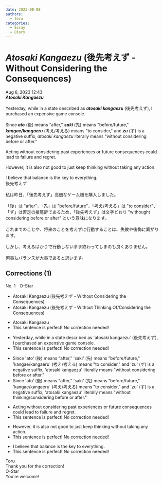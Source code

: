 ```yaml
---
date: 2023-08-08
authors:
  - toru
categories:
  - Essay
  - Diary
---
```


<h1 id="subject_show"><strong><em>Atosaki Kangaezu</strong></em> (後先考えず - Without Considering the Consequences)</h1>
<div class="date">Aug 8, 2023 12:43</div>
<div id="post"><div id="body_show_ori">
<strong><em>Atosaki Kangaezu</strong></em><br/><br/>Yesterday, while in a state described as <strong><em>atosaki kangaezu</em></strong> (後先考えず), I purchased an expensive game console.<br/><br/>Since <strong><em>ato</em></strong> (後) means "after," <strong><em>saki</em></strong> (先) means "before/future," <strong><em>kangae/kangaeru</em></strong> (考え/考える) means "to consider," and <strong><em>zu</em></strong> (ず) is a negative suffix, <em>atosaki kangaezu</em> literally means "without considering before or after."<br/><br/>Acting without considering past experiences or future consequences could lead to failure and regret.<br/><br/>However, it is also not good to just keep thinking without taking any action.<br/><br/>I believe that balance is the key to everything.
</div></div>

<!-- more -->

<div id="post_ja"><div id="body_show_mo">
後先考えず<br/><br/>私は昨日、「後先考えず」高価なゲーム機を購入しました。<br/><br/>「後」は "after"、「先」は "before/future"、「考え/考える」は "to consider"、「ず」は否定の接尾辞であるため、「後先考えず」は文字どおり "withought considering before or after" という意味になります。<br/><br/>これまでのことや、将来のことを考えずに行動することは、失敗や後悔に繋がります。<br/><br/>しかし、考えるばかりで行動しないまま終わってしまのも良くありません。<br/><br/>何事もバランスが大事であると思います。
</div></div>

## Corrections (1)
<div id="block"><div class="first_name"> No. 1　<span class="just_name">O-Star</span></div><div id="block2">
<ul class="correction_field">
<li class="incorrect">Atosaki Kangaezu (後先考えず - Without Considering the Consequences)</li>
<li class="corrected correct">
Atosaki Kangaezu (後先考えず - Without <span class="f_blue">Thinking Of/Considering</span> the Consequences)
</li>
</ul>
<ul class="correction_field">
<li class="incorrect">Atosaki Kangaezu</li>
<li class="corrected perfect">This sentence is perfect! No correction needed!</li>
</ul>
<ul class="correction_field">
<li class="incorrect">Yesterday, while in a state described as 'atosaki kangaezu' (後先考えず), I purchased an expensive game console.</li>
<li class="corrected perfect">This sentence is perfect! No correction needed!</li>
</ul>
<ul class="correction_field">
<li class="incorrect">Since 'ato' (後) means "after," 'saki' (先) means "before/future," 'kangae/kangaeru' (考え/考える) means "to consider," and 'zu' (ず) is a negative suffix, 'atosaki kangaezu' literally means "without considering before or after."</li>
<li class="corrected correct">
Since 'ato' (後) means "after," 'saki' (先) means "before/future," 'kangae/kangaeru' (考え/考える) means "to consider," and 'zu' (ず) is a negative suffix, 'atosaki kangaezu' literally means "without <span class="f_blue">thinking/considering </span>before or after."
</li>
</ul>
<ul class="correction_field">
<li class="incorrect">Acting without considering past experiences or future consequences could lead to failure and regret.</li>
<li class="corrected perfect">This sentence is perfect! No correction needed!</li>
</ul>
<ul class="correction_field">
<li class="incorrect">However, it is also not good to just keep thinking without taking any action.</li>
<li class="corrected perfect">This sentence is perfect! No correction needed!</li>
</ul>
<ul class="correction_field">
<li class="incorrect">I believe that balance is the key to everything.</li>
<li class="corrected perfect">This sentence is perfect! No correction needed!</li>
</ul>
</div><div class="name"><span class="just_name">Toru</span><br>
Thank you for the correction!
</div>
<div class="name"><span class="just_name">O-Star</span><br>
You're welcome!
</div>
</div>
